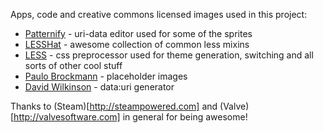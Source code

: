 Apps, code and creative commons licensed images used in this project:

* [Patternify](http://www.patternify.com/) - uri-data editor used for some of the sprites
* [LESSHat](http://lesshat.com/) - awesome collection of common less mixins
* [LESS](http://lesscss.org/) - css preprocessor used for theme generation, switching and all sorts of other cool stuff
* [Paulo Brockmann](https://secure.flickr.com/photos/29039641@N02/) - placeholder images
* [David Wilkinson](http://dopiaza.org/tools/datauri/index.php) - data:uri generator

Thanks to (Steam)[http://steampowered.com] and (Valve)[http://valvesoftware.com] in general for being awesome!